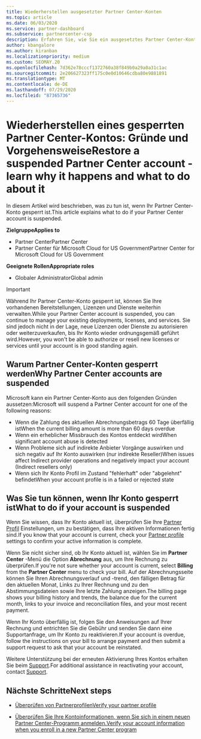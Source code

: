 ```yaml
---
title: Wiederherstellen ausgesetzter Partner Center-Konten
ms.topic: article
ms.date: 06/03/2020
ms.service: partner-dashboard
ms.subservice: partnercenter-csp
description: Erfahren Sie, wie Sie ein ausgesetztes Partner Center-Konto wiederherstellen, warum Partner Center-Konten ausgesetzt werden, und wie Sie Ihr Konto verwenden können, während es ausgesetzt ist.
author: kbangalore
ms.author: kiranban
ms.localizationpriority: medium
ms.custom: SEOMAY.20
ms.openlocfilehash: 7d362e78cccf1372760a38f849b0a29a0a31c1ac
ms.sourcegitcommit: 2e206627323ff175c0e0d10646cdba80e9881891
ms.translationtype: MT
ms.contentlocale: de-DE
ms.lasthandoff: 07/29/2020
ms.locfileid: "87365736"
---
```

# <a name="restore-a-suspended-partner-center-account---learn-why-it-happens-and-what-to-do-about-it"></a><span data-ttu-id="f4152-103">Wiederherstellen eines gesperrten Partner Center-Kontos: Gründe und Vorgehensweise</span><span class="sxs-lookup"><span data-stu-id="f4152-103">Restore a suspended Partner Center account - learn why it happens and what to do about it</span></span>

<span data-ttu-id="f4152-104">In diesem Artikel wird beschrieben, was zu tun ist, wenn Ihr Partner Center-Konto gesperrt ist.</span><span class="sxs-lookup"><span data-stu-id="f4152-104">This article explains what to do if your Partner Center account is suspended.</span></span>

<span data-ttu-id="f4152-105">**Zielgruppe**</span><span class="sxs-lookup"><span data-stu-id="f4152-105">**Applies to**</span></span>

-  <span data-ttu-id="f4152-106">Partner Center</span><span class="sxs-lookup"><span data-stu-id="f4152-106">Partner Center</span></span>
-  <span data-ttu-id="f4152-107">Partner Center für Microsoft Cloud for US Government</span><span class="sxs-lookup"><span data-stu-id="f4152-107">Partner Center for Microsoft Cloud for US Government</span></span>

<span data-ttu-id="f4152-108">**Geeignete Rollen**</span><span class="sxs-lookup"><span data-stu-id="f4152-108">**Appropriate roles**</span></span>

- <span data-ttu-id="f4152-109">Globaler Administrator</span><span class="sxs-lookup"><span data-stu-id="f4152-109">Global admin</span></span>


> [!IMPORTANT]  
> <span data-ttu-id="f4152-110">Während Ihr Partner Center-Konto gesperrt ist, können Sie Ihre vorhandenen Bereitstellungen, Lizenzen und Dienste weiterhin verwalten.</span><span class="sxs-lookup"><span data-stu-id="f4152-110">While your Partner Center account is suspended, you can continue to manage your existing deployments, licenses, and services.</span></span> <span data-ttu-id="f4152-111">Sie sind jedoch nicht in der Lage, neue Lizenzen oder Dienste zu autorisieren oder weiterzuverkaufen, bis Ihr Konto wieder ordnungsgemäß geführt wird.</span><span class="sxs-lookup"><span data-stu-id="f4152-111">However, you won't be able to authorize or resell new licenses or services until your account is in good standing again.</span></span>

## <a name="why-partner-center-accounts-are-suspended"></a><span data-ttu-id="f4152-112">Warum Partner Center-Konten gesperrt werden</span><span class="sxs-lookup"><span data-stu-id="f4152-112">Why Partner Center accounts are suspended</span></span>

<span data-ttu-id="f4152-113">Microsoft kann ein Partner Center-Konto aus den folgenden Gründen aussetzen:</span><span class="sxs-lookup"><span data-stu-id="f4152-113">Microsoft will suspend a Partner Center account for one of the following reasons:</span></span>

- <span data-ttu-id="f4152-114">Wenn die Zahlung des aktuellen Abrechnungsbetrags 60 Tage überfällig ist</span><span class="sxs-lookup"><span data-stu-id="f4152-114">When the current billing amount is more than 60 days overdue</span></span> 
- <span data-ttu-id="f4152-115">Wenn ein erheblicher Missbrauch des Kontos entdeckt wird</span><span class="sxs-lookup"><span data-stu-id="f4152-115">When significant account abuse is detected</span></span>
- <span data-ttu-id="f4152-116">Wenn Probleme sich auf indirekte Anbieter Vorgänge auswirken und sich negativ auf Ihr Konto auswirken (nur indirekte Reseller)</span><span class="sxs-lookup"><span data-stu-id="f4152-116">When issues affect Indirect provider operations and negatively impact your account (Indirect resellers only)</span></span>
- <span data-ttu-id="f4152-117">Wenn sich Ihr Konto Profil im Zustand "fehlerhaft" oder "abgelehnt" befindet</span><span class="sxs-lookup"><span data-stu-id="f4152-117">When your account profile is in a failed or rejected state</span></span>

## <a name="what-to-do-if-your-account-is-suspended"></a><span data-ttu-id="f4152-118">Was Sie tun können, wenn Ihr Konto gesperrt ist</span><span class="sxs-lookup"><span data-stu-id="f4152-118">What to do if your account is suspended</span></span>

<span data-ttu-id="f4152-119">Wenn Sie wissen, dass Ihr Konto aktuell ist, überprüfen Sie Ihre [Partner Profil](https://partner.microsoft.com/pcv/accountsettings/partnerprofile) Einstellungen, um zu bestätigen, dass Ihre aktiven Informationen fertig sind.</span><span class="sxs-lookup"><span data-stu-id="f4152-119">If you know that your account is current, check your [Partner profile](https://partner.microsoft.com/pcv/accountsettings/partnerprofile) settings to confirm your active information is complete.</span></span> 

<span data-ttu-id="f4152-120">Wenn Sie nicht sicher sind, ob Ihr Konto aktuell ist, wählen Sie im **Partner Center** -Menü die Option **Abrechnung** aus, um Ihre Rechnung zu überprüfen.</span><span class="sxs-lookup"><span data-stu-id="f4152-120">If you're not sure whether your account is current, select **Billing** from the **Partner Center** menu to check your bill.</span></span> <span data-ttu-id="f4152-121">Auf der Abrechnungsseite können Sie Ihren Abrechnungsverlauf und -trend, den fälligen Betrag für den aktuellen Monat, Links zu Ihrer Rechnung und zu den Abstimmungsdateien sowie Ihre letzte Zahlung anzeigen.</span><span class="sxs-lookup"><span data-stu-id="f4152-121">The billing page shows your billing history and trends, the balance due for the current month, links to your invoice and reconciliation files, and your most recent payment.</span></span>

<span data-ttu-id="f4152-122">Wenn Ihr Konto überfällig ist, folgen Sie den Anweisungen auf Ihrer Rechnung und entrichten Sie die Gebühr und senden Sie dann eine Supportanfrage, um Ihr Konto zu reaktivieren.</span><span class="sxs-lookup"><span data-stu-id="f4152-122">If your account is overdue, follow the instructions on your bill to arrange payment and then submit a support request to ask that your account be reinstated.</span></span> 

<span data-ttu-id="f4152-123">Weitere Unterstützung bei der erneuten Aktivierung Ihres Kontos erhalten Sie beim [Support](https://partner.microsoft.com/dashboard/support/csp/servicerequests/create).</span><span class="sxs-lookup"><span data-stu-id="f4152-123">For additional assistance in reactivating your account, contact [Support](https://partner.microsoft.com/dashboard/support/csp/servicerequests/create).</span></span>

## <a name="next-steps"></a><span data-ttu-id="f4152-124">Nächste Schritte</span><span class="sxs-lookup"><span data-stu-id="f4152-124">Next steps</span></span>

- [<span data-ttu-id="f4152-125">Überprüfen von Partnerprofilen</span><span class="sxs-lookup"><span data-stu-id="f4152-125">Verify your partner profile</span></span>](update-your-partner-profile.md)

- [<span data-ttu-id="f4152-126">Überprüfen Sie Ihre Kontoinformationen, wenn Sie sich in einem neuen Partner Center-Programm anmelden.</span><span class="sxs-lookup"><span data-stu-id="f4152-126">Verify your account information when you enroll in a new Partner Center program</span></span>](verification-responses.md)
